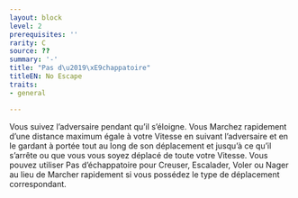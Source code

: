 ```yaml
---
layout: block
level: 2
prerequisites: ''
rarity: C
source: ??
summary: '-'
title: "Pas d\u2019\xE9chappatoire"
titleEN: No Escape
traits:
- general

---
```


<p>Vous suivez l’adversaire pendant qu’il s’éloigne. Vous Marchez rapidement d’une distance maximum égale à votre Vitesse en suivant l’adversaire et en le gardant à portée tout au long de son déplacement et jusqu’à ce qu’il s’arrête ou que vous vous soyez déplacé de toute votre Vitesse. Vous pouvez utiliser Pas d’échappatoire pour Creuser, Escalader, Voler ou Nager au lieu de Marcher rapidement si vous possédez le type de déplacement correspondant.</p>